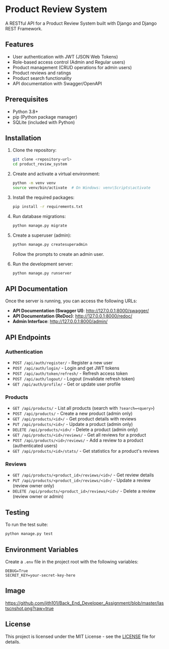 # Product Review System

A RESTful API for a Product Review System built with Django and Django REST Framework.

## Features

- User authentication with JWT (JSON Web Tokens)
- Role-based access control (Admin and Regular users)
- Product management (CRUD operations for admin users)
- Product reviews and ratings
- Product search functionality
- API documentation with Swagger/OpenAPI

## Prerequisites

- Python 3.8+
- pip (Python package manager)
- SQLite (included with Python)

## Installation

1. Clone the repository:
   ```bash
   git clone <repository-url>
   cd product_review_system
   ```

2. Create and activate a virtual environment:
   ```bash
   python -m venv venv
   source venv/bin/activate  # On Windows: venv\Scripts\activate
   ```

3. Install the required packages:
   ```bash
   pip install -r requirements.txt
   ```

4. Run database migrations:
   ```bash
   python manage.py migrate
   ```

5. Create a superuser (admin):
   ```bash
   python manage.py createsuperadmin
   ```
   Follow the prompts to create an admin user.

6. Run the development server:
   ```bash
   python manage.py runserver
   ```

## API Documentation

Once the server is running, you can access the following URLs:

- **API Documentation (Swagger UI)**: http://127.0.0.1:8000/swagger/
- **API Documentation (ReDoc)**: http://127.0.0.1:8000/redoc/
- **Admin Interface**: http://127.0.0.1:8000/admin/

## API Endpoints

### Authentication

- `POST /api/auth/register/` - Register a new user
- `POST /api/auth/login/` - Login and get JWT tokens
- `POST /api/auth/token/refresh/` - Refresh access token
- `POST /api/auth/logout/` - Logout (invalidate refresh token)
- `GET /api/auth/profile/` - Get or update user profile

### Products

- `GET /api/products/` - List all products (search with `?search=<query>`)
- `POST /api/products/` - Create a new product (admin only)
- `GET /api/products/<id>/` - Get product details with reviews
- `PUT /api/products/<id>/` - Update a product (admin only)
- `DELETE /api/products/<id>/` - Delete a product (admin only)
- `GET /api/products/<id>/reviews/` - Get all reviews for a product
- `POST /api/products/<id>/reviews/` - Add a review to a product (authenticated users)
- `GET /api/products/<id>/stats/` - Get statistics for a product's reviews

### Reviews

- `GET /api/products/<product_id>/reviews/<id>/` - Get review details
- `PUT /api/products/<product_id>/reviews/<id>/` - Update a review (review owner only)
- `DELETE /api/products/<product_id>/reviews/<id>/` - Delete a review (review owner or admin)

## Testing

To run the test suite:

```bash
python manage.py test
```

## Environment Variables

Create a `.env` file in the project root with the following variables:

```
DEBUG=True
SECRET_KEY=your-secret-key-here
```
## Image
https://github.com/jith101/Back_End_Developer_Assignment/blob/master/lastscnshot.png?raw=true
## License

This project is licensed under the MIT License - see the [LICENSE](LICENSE) file for details.
